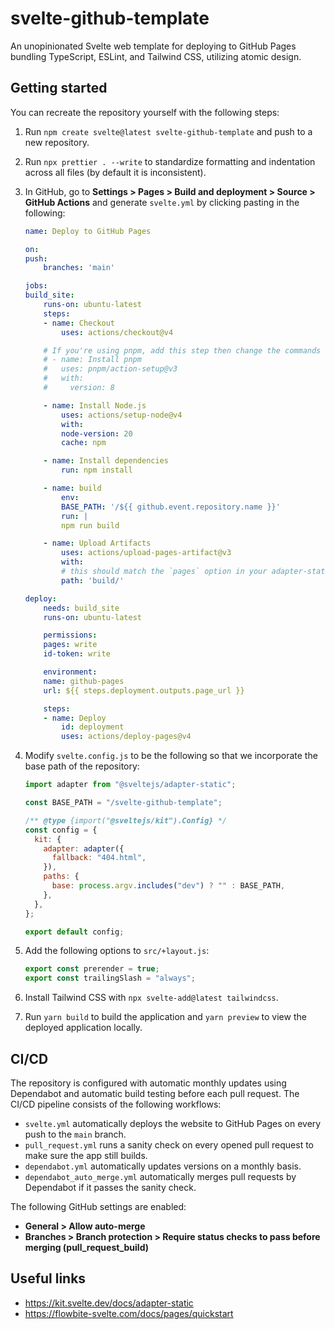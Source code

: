 # svelte-github-template

An unopinionated Svelte web template for deploying to GitHub Pages bundling TypeScript, ESLint, and Tailwind CSS, utilizing atomic design.

## Getting started

You can recreate the repository yourself with the following steps:

1. Run `npm create svelte@latest svelte-github-template` and push to a new repository.

2. Run `npx prettier . --write` to standardize formatting and indentation across all files (by default it is inconsistent).

3. In GitHub, go to **Settings > Pages > Build and deployment > Source > GitHub Actions** and generate `svelte.yml` by clicking pasting in the following:

   ```yml
   name: Deploy to GitHub Pages

   on:
   push:
       branches: 'main'

   jobs:
   build_site:
       runs-on: ubuntu-latest
       steps:
       - name: Checkout
           uses: actions/checkout@v4

       # If you're using pnpm, add this step then change the commands and cache key below to use `pnpm`
       # - name: Install pnpm
       #   uses: pnpm/action-setup@v3
       #   with:
       #     version: 8

       - name: Install Node.js
           uses: actions/setup-node@v4
           with:
           node-version: 20
           cache: npm

       - name: Install dependencies
           run: npm install

       - name: build
           env:
           BASE_PATH: '/${{ github.event.repository.name }}'
           run: |
           npm run build

       - name: Upload Artifacts
           uses: actions/upload-pages-artifact@v3
           with:
           # this should match the `pages` option in your adapter-static options
           path: 'build/'

   deploy:
       needs: build_site
       runs-on: ubuntu-latest

       permissions:
       pages: write
       id-token: write

       environment:
       name: github-pages
       url: ${{ steps.deployment.outputs.page_url }}

       steps:
       - name: Deploy
           id: deployment
           uses: actions/deploy-pages@v4
   ```

4. Modify `svelte.config.js` to be the following so that we incorporate the base path of the repository:

   ```js
   import adapter from "@sveltejs/adapter-static";
   
   const BASE_PATH = "/svelte-github-template";
   
   /** @type {import("@sveltejs/kit").Config} */
   const config = {
     kit: {
       adapter: adapter({
         fallback: "404.html",
       }),
       paths: {
         base: process.argv.includes("dev") ? "" : BASE_PATH,
       },
     },
   };
   
   export default config;
   ```

5. Add the following options to `src/+layout.js`:

   ```js
   export const prerender = true;
   export const trailingSlash = "always";
   ```

6. Install Tailwind CSS with `npx svelte-add@latest tailwindcss`.

7. Run `yarn build` to build the application and `yarn preview` to view the deployed application locally.

## CI/CD

The repository is configured with automatic monthly updates using Dependabot and automatic build testing before each pull request. The CI/CD pipeline consists of the following workflows:

- `svelte.yml` automatically deploys the website to GitHub Pages on every push to the `main` branch.
- `pull_request.yml` runs a sanity check on every opened pull request to make sure the app still builds.
- `dependabot.yml` automatically updates versions on a monthly basis.
- `dependabot_auto_merge.yml` automatically merges pull requests by Dependabot if it passes the sanity check.

The following GitHub settings are enabled:

- **General > Allow auto-merge**
- **Branches > Branch protection > Require status checks to pass before merging (pull_request_build)**

## Useful links

- https://kit.svelte.dev/docs/adapter-static
- https://flowbite-svelte.com/docs/pages/quickstart
